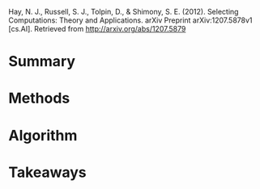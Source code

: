 Hay, N. J., Russell, S. J., Tolpin, D., & Shimony, S. E. (2012). Selecting Computations: Theory and Applications. arXiv Preprint arXiv:1207.5878v1 [cs.AI]. Retrieved from http://arxiv.org/abs/1207.5879

# Summary

# Methods

# Algorithm

# Takeaways